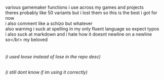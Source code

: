 various gamemaker functions i use across my games and projects
</br>
theres probably like 50 variants but i lost them so this is the best i got for now
</br>
i also comment like a schizo but whatever
</br>
also warning i suck at spelling in my only fluent language so expect typos
</br>
i also suck at markdown and i hate how it doesnt newline on a newline so&lt;/br&gt; my beloved
</br>
</br>
###### (i used loose instead of lose in the repo desc) 
###### (i still dont know if im using it correctly)
